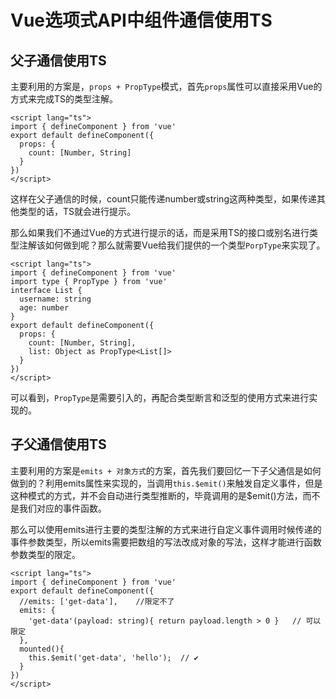 # Vue选项式API中组件通信使用TS

## 父子通信使用TS

主要利用的方案是，`props + PropType`模式，首先`props`属性可以直接采用Vue的方式来完成TS的类型注解。

```vue
<script lang="ts">
import { defineComponent } from 'vue'
export default defineComponent({
  props: {
    count: [Number, String]
  }
})
</script>
```

这样在父子通信的时候，count只能传递number或string这两种类型，如果传递其他类型的话，TS就会进行提示。

那么如果我们不通过Vue的方式进行提示的话，而是采用TS的接口或别名进行类型注解该如何做到呢？那么就需要Vue给我们提供的一个类型`PorpType`来实现了。

```vue
<script lang="ts">
import { defineComponent } from 'vue'
import type { PropType } from 'vue'
interface List {
  username: string
  age: number
}
export default defineComponent({
  props: {
    count: [Number, String],
   	list: Object as PropType<List[]>
  }
})
</script>
```

可以看到，`PropType`是需要引入的，再配合类型断言和泛型的使用方式来进行实现的。

## 子父通信使用TS

主要利用的方案是`emits + 对象方式`的方案，首先我们要回忆一下子父通信是如何做到的？利用emits属性来实现的，当调用`this.$emit()`来触发自定义事件，但是这种模式的方式，并不会自动进行类型推断的，毕竟调用的是$emit()方法，而不是我们对应的事件函数。

那么可以使用emits进行主要的类型注解的方式来进行自定义事件调用时候传递的事件参数类型，所以emits需要把数组的写法改成对象的写法，这样才能进行函数参数类型的限定。

```vue
<script lang="ts">
import { defineComponent } from 'vue'
export default defineComponent({
  //emits: ['get-data'],    //限定不了
  emits: {
    'get-data'(payload: string){ return payload.length > 0 }   // 可以限定
  },
  mounted(){
    this.$emit('get-data', 'hello');  // ✔
  }
})
</script>
```
